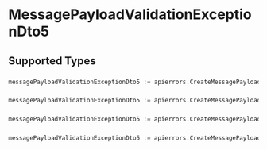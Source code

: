 # MessagePayloadValidationExceptionDto5


## Supported Types

### 

```go
messagePayloadValidationExceptionDto5 := apierrors.CreateMessagePayloadValidationExceptionDto5Str(string{/* values here */})
```

### 

```go
messagePayloadValidationExceptionDto5 := apierrors.CreateMessagePayloadValidationExceptionDto5Number(float64{/* values here */})
```

### 

```go
messagePayloadValidationExceptionDto5 := apierrors.CreateMessagePayloadValidationExceptionDto5Boolean(bool{/* values here */})
```

### 

```go
messagePayloadValidationExceptionDto5 := apierrors.CreateMessagePayloadValidationExceptionDto5MapOfAny(map[string]any{/* values here */})
```

